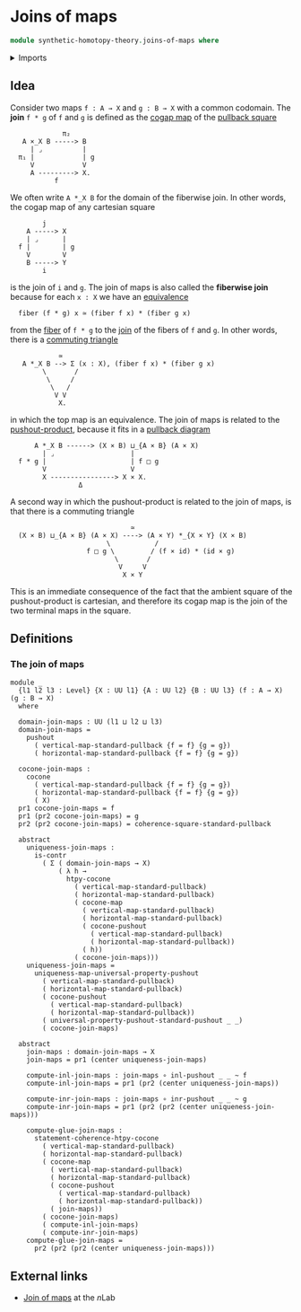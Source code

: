 # Joins of maps

```agda
module synthetic-homotopy-theory.joins-of-maps where
```

<details><summary>Imports</summary>

```agda
open import foundation.contractible-types
open import foundation.dependent-pair-types
open import foundation.function-types
open import foundation.homotopies
open import foundation.standard-pullbacks
open import foundation.universe-levels

open import synthetic-homotopy-theory.cocones-under-span-diagrams
open import synthetic-homotopy-theory.pushouts
open import synthetic-homotopy-theory.universal-property-pushouts
```

</details>

## Idea

Consider two maps `f : A → X` and `g : B → X` with a common codomain. The
**join** `f * g` of `f` and `g` is defined as the
[cogap map](synthetic-homotopy-theory.pushouts.md) of the
[pullback square](foundation.pullbacks.md)

```text
             π₂
   A ×_X B -----> B
     | ⌟          |
  π₁ |            | g
     V            V
     A ---------> X.
           f
```

We often write `A *_X B` for the domain of the fiberwise join. In other words,
the cogap map of any cartesian square

```text
        j
    A -----> X
    | ⌟      |
  f |        | g
    V        V
    B -----> Y
        i
```

is the join of `i` and `g`. The join of maps is also called the **fiberwise
join** because for each `x : X` we have an
[equivalence](foundation-core.equivalences.md)

```text
  fiber (f * g) x ≃ (fiber f x) * (fiber g x)
```

from the [fiber](foundation-core.fibers-of-maps.md) of `f * g` to the
[join](synthetic-homotopy-theory.joins-of-types.md) of the fibers of `f` and
`g`. In other words, there is a
[commuting triangle](foundation.commuting-triangles-of-maps.md)

```text
            ≃
   A *_X B --> Σ (x : X), (fiber f x) * (fiber g x)
        \       /
         \     /
          \   /
           V V
            X.
```

in which the top map is an equivalence. The join of maps is related to the
[pushout-product](synthetic-homotopy-theory.pushout-products.md), because it
fits in a [pullback diagram](foundation.pullbacks.md)

```text
      A *_X B ------> (X × B) ⊔_{A × B} (A × X)
        | ⌟                   |
  f * g |                     | f □ g
        V                     V
        X ----------------> X × X.
                 Δ
```

A second way in which the pushout-product is related to the join of maps, is
that there is a commuting triangle

```text
                              ≃
  (X × B) ⊔_{A × B} (A × X) ----> (A × Y) *_{X × Y} (X × B)
                        \           /
                   f □ g \         / (f × id) * (id × g)
                          \       /
                           V     V
                            X × Y
```

This is an immediate consequence of the fact that the ambient square of the
pushout-product is cartesian, and therefore its cogap map is the join of the two
terminal maps in the square.

## Definitions

### The join of maps

```text
module _
  {l1 l2 l3 : Level} {X : UU l1} {A : UU l2} {B : UU l3} (f : A → X) (g : B → X)
  where

  domain-join-maps : UU (l1 ⊔ l2 ⊔ l3)
  domain-join-maps =
    pushout
      ( vertical-map-standard-pullback {f = f} {g = g})
      ( horizontal-map-standard-pullback {f = f} {g = g})

  cocone-join-maps :
    cocone
      ( vertical-map-standard-pullback {f = f} {g = g})
      ( horizontal-map-standard-pullback {f = f} {g = g})
      ( X)
  pr1 cocone-join-maps = f
  pr1 (pr2 cocone-join-maps) = g
  pr2 (pr2 cocone-join-maps) = coherence-square-standard-pullback

  abstract
    uniqueness-join-maps :
      is-contr
        ( Σ ( domain-join-maps → X)
            ( λ h →
              htpy-cocone
                ( vertical-map-standard-pullback)
                ( horizontal-map-standard-pullback)
                ( cocone-map
                  ( vertical-map-standard-pullback)
                  ( horizontal-map-standard-pullback)
                  ( cocone-pushout
                    ( vertical-map-standard-pullback)
                    ( horizontal-map-standard-pullback))
                  ( h))
                ( cocone-join-maps)))
    uniqueness-join-maps =
      uniqueness-map-universal-property-pushout
        ( vertical-map-standard-pullback)
        ( horizontal-map-standard-pullback)
        ( cocone-pushout
          ( vertical-map-standard-pullback)
          ( horizontal-map-standard-pullback))
        ( universal-property-pushout-standard-pushout _ _)
        ( cocone-join-maps)

  abstract
    join-maps : domain-join-maps → X
    join-maps = pr1 (center uniqueness-join-maps)

    compute-inl-join-maps : join-maps ∘ inl-pushout _ _ ~ f
    compute-inl-join-maps = pr1 (pr2 (center uniqueness-join-maps))

    compute-inr-join-maps : join-maps ∘ inr-pushout _ _ ~ g
    compute-inr-join-maps = pr1 (pr2 (pr2 (center uniqueness-join-maps)))

    compute-glue-join-maps :
      statement-coherence-htpy-cocone
        ( vertical-map-standard-pullback)
        ( horizontal-map-standard-pullback)
        ( cocone-map
          ( vertical-map-standard-pullback)
          ( horizontal-map-standard-pullback)
          ( cocone-pushout
            ( vertical-map-standard-pullback)
            ( horizontal-map-standard-pullback))
          ( join-maps))
        ( cocone-join-maps)
        ( compute-inl-join-maps)
        ( compute-inr-join-maps)
    compute-glue-join-maps =
      pr2 (pr2 (pr2 (center uniqueness-join-maps)))
```

## External links

- [Join of maps](https://ncatlab.org/nlab/show/join+of+maps) at the $n$Lab
